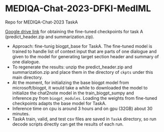 # MEDIQA-Chat-2023-DFKI-MedIML
Repo for MEDIQA-Chat-2023 TaskA

[Google drive link](https://drive.google.com/drive/folders/1soKGJLSmqZAvXK1fNTYJpS2U1xaKRANd?usp=sharing) for obtaining the fine-tuned checkpoints for task A (predict_header.zip and summarization.zip).
  - Approach: fine-tunig biogpt_base for TaskA. The fine-tuned model is trained to handle list of context input that are parts of one dialogue and given to the model for generating target section header and summary of one dialogue.
  - To regenerate the results: unzip the predict_header.zip and summarization.zip and place them in the directory of `ckpts` under this main directory. 
  - At the moment, for initializing the base biogpt model from microsoft/biogpt, it would take a while to downloaded the model to initialize the chat2note model in the train_biogpt_sumpy and inference.py from `biogpt_modules`. Loading the weights from fine-tuned checkpoints adapts the base model for TaskA.
  - Inference time on cpu is around 3 hours and on gpu (32GB) about 30 minutes. 
  - TaskA train, valid, and test csv files are saved in `TaskA` directory, so run decode scripts directly can get the results of each run. 

